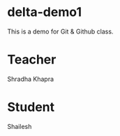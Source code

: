 # delta-demo1
This is a demo for Git &amp; Github class.

# Teacher
Shradha Khapra

# Student
Shailesh
